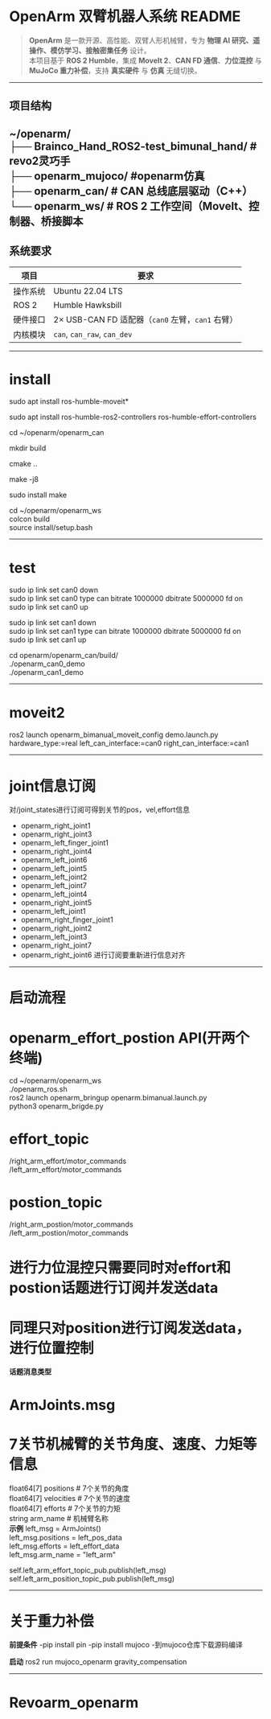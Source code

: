 # OpenArm 双臂机器人系统 README

> **OpenArm** 是一款开源、高性能、双臂人形机械臂，专为 **物理 AI 研究、遥操作、模仿学习、接触密集任务** 设计。  
> 本项目基于 **ROS 2 Humble**，集成 **MoveIt 2**、**CAN FD 通信**、**力位混控** 与 **MuJoCo 重力补偿**，支持 **真实硬件** 与 **仿真** 无缝切换。

---

## 项目结构
~/openarm/  
├── Brainco_Hand_ROS2-test_bimunal_hand/        # revo2灵巧手  
├── openarm_mujoco/        #openarm仿真  
├── openarm_can/        # CAN 总线底层驱动（C++）  
└── openarm_ws/         # ROS 2 工作空间（MoveIt、控制器、桥接脚本  
---

## 系统要求

| 项目       | 要求 |
|------------|------|
| 操作系统   | Ubuntu 22.04 LTS |
| ROS 2      | Humble Hawksbill |
| 硬件接口   | 2× USB-CAN FD 适配器（`can0` 左臂，`can1` 右臂） |
| 内核模块   | `can`, `can_raw`, `can_dev` |

---


# install
sudo apt install ros-humble-moveit*  

sudo apt install ros-humble-ros2-controllers ros-humble-effort-controllers  

cd ~/openarm/openarm_can  

mkdir build  

cmake ..  

make -j8  

sudo install make  


cd ~/openarm/openarm_ws  
colcon build  
source install/setup.bash  

---

# test
sudo ip link set can0 down  
sudo ip link set can0 type can bitrate 1000000 dbitrate 5000000 fd on  
sudo ip link set can0 up  

sudo ip link set can1 down  
sudo ip link set can1 type can bitrate 1000000 dbitrate 5000000 fd on  
sudo ip link set can1 up  

cd openarm/openarm_can/build/  
./openarm_can0_demo  
./openarm_can1_demo  

---

# moveit2
ros2 launch openarm_bimanual_moveit_config demo.launch.py hardware_type:=real   left_can_interface:=can0 right_can_interface:=can1  

---

# joint信息订阅
对/joint_states进行订阅可得到关节的pos，vel,effort信息  
- openarm_right_joint1
- openarm_right_joint3
- openarm_left_finger_joint1
- openarm_right_joint4
- openarm_left_joint6
- openarm_left_joint5
- openarm_left_joint2
- openarm_left_joint7
- openarm_left_joint4
- openarm_right_joint5
- openarm_left_joint1
- openarm_right_finger_joint1
- openarm_right_joint2
- openarm_left_joint3
- openarm_right_joint7
- openarm_right_joint6
进行订阅要重新进行信息对齐
---

# 启动流程
# openarm_effort_postion API(开两个终端)
cd ~/openarm/openarm_ws  
./openarm_ros.sh  
ros2 launch openarm_bringup openarm.bimanual.launch.py   
python3 openarm_brigde.py  
# effort_topic 
/right_arm_effort/motor_commands  
/left_arm_effort/motor_commands  
# postion_topic
/right_arm_postion/motor_commands  
/left_arm_postion/motor_commands  
# 进行力位混控只需要同时对effort和postion话题进行订阅并发送data
# 同理只对position进行订阅发送data，进行位置控制

**话题消息类型**
# ArmJoints.msg
# 7关节机械臂的关节角度、速度、力矩等信息
float64[7] positions     # 7个关节的角度  
float64[7] velocities    # 7个关节的速度  
float64[7] efforts       # 7个关节的力矩  
string arm_name          # 机械臂名称  
**示例**
left_msg = ArmJoints()  
left_msg.positions = left_pos_data  
left_msg.efforts = left_effort_data  
left_msg.arm_name = "left_arm"  

self.left_arm_effort_topic_pub.publish(left_msg)  
self.left_arm_position_topic_pub.publish(left_msg)  

---

# 关于重力补偿
**前提条件**
-pip install pin
-pip install mujoco
-到mujoco仓库下载源码编译

**启动**
ros2 run mujoco_openarm gravity_compensation

---

# Revoarm_openarm
